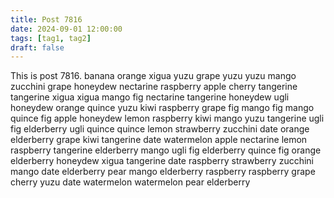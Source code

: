 ```yaml
---
title: Post 7816
date: 2024-09-01 12:00:00
tags: [tag1, tag2]
draft: false
---
```

This is post 7816.
banana
orange
xigua
yuzu
grape
yuzu
yuzu
mango
zucchini
grape
honeydew
nectarine
raspberry
apple
cherry
tangerine
tangerine
xigua
xigua
mango
fig
nectarine
tangerine
honeydew
ugli
honeydew
orange
quince
yuzu
kiwi
raspberry
grape
fig
mango
fig
mango
quince
fig
apple
honeydew
lemon
raspberry
kiwi
mango
yuzu
tangerine
ugli
fig
elderberry
ugli
quince
quince
lemon
strawberry
zucchini
date
orange
elderberry
grape
kiwi
tangerine
date
watermelon
apple
nectarine
lemon
raspberry
tangerine
elderberry
mango
ugli
fig
elderberry
quince
fig
orange
elderberry
honeydew
xigua
tangerine
date
raspberry
strawberry
zucchini
mango
date
elderberry
pear
mango
elderberry
raspberry
raspberry
grape
cherry
yuzu
date
watermelon
watermelon
pear
elderberry
